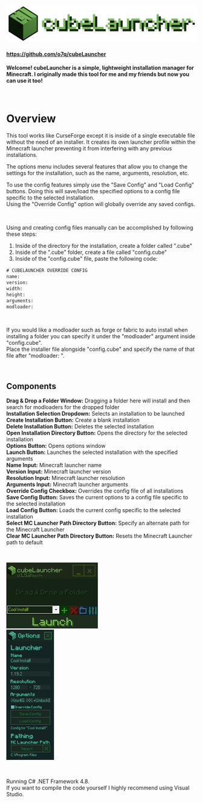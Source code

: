 <img src="assets/images/readmebanner.png"/>

#### https://github.com/o7q/cubeLauncher
#### Welcome! cubeLauncher is a simple, lightweight installation manager for Minecraft. I originally made this tool for me and my friends but now you can use it too!

<br>

# Overview
This tool works like CurseForge except it is inside of a single executable file without the need of an installer. It creates its own launcher profile within the Minecraft launcher preventing it from interfering with any previous installations.

The options menu includes several features that allow you to change the settings for the installation, such as the name, arguments, resolution, etc.

To use the config features simply use the "Save Config" and "Load Config" buttons. Doing this will save/load the specified options to a config file specific to the selected installation. \
Using the "Override Config" option will globally override any saved configs.

<br>

Using and creating config files manually can be accomplished by following these steps:
1. Inside of the directory for the installation, create a folder called ".cube"
2. Inside of the ".cube" folder, create a file called "config.cube"
3. Inside of the "config.cube" file, paste the following code:
```
# CUBELAUNCHER OVERRIDE CONFIG
name: 
version: 
width: 
height: 
arguments: 
modloader: 
```

<br>

If you would like a modloader such as forge or fabric to auto install when installing a folder you can specify it under the "modloader" argument inside "config.cube". \
Place the installer file alongside "config.cube" and specify the name of that file after "modloader: ".

<br>

## <b>Components</b>
<b>Drag & Drop a Folder Window:</b> Dragging a folder here will install and then search for modloaders for the dropped folder \
<b>Installation Selection Dropdown:</b> Selects an installation to be launched \
<b>Create Installation Button:</b> Create a blank installation \
<b>Delete Installation Button:</b> Deletes the selected installation \
<b>Open Installation Directory Button:</b> Opens the directory for the selected installation \
<b>Options Button:</b> Opens options window \
<b>Launch Button:</b> Launches the selected installation with the specified arguments \
<b>Name Input:</b> Minecraft launcher name \
<b>Version Input:</b> Minecraft launcher version \
<b>Resolution Input:</b> Minecraft launcher resolution \
<b>Arguments Input:</b> Minecraft launcher arguments \
<b>Override Config Checkbox:</b> Overrides the config file of all installations \
<b>Save Config Button:</b> Saves the current options to a config file specific to the selected installation \
<b>Load Config Button:</b> Loads the current config specific to the selected installation \
<b>Select MC Launcher Path Directory Button:</b> Specify an alternate path for the Minecraft Launcher \
<b>Clear MC Launcher Path Directory Button:</b> Resets the Minecraft Launcher path to default

<br>

<img src="assets/images/v150/v150.png"/> \
<img src="assets/images/v150/v150_2.png"/>

<br>

Running C# .NET Framework 4.8. \
If you want to compile the code yourself I highly recommend using Visual Studio.